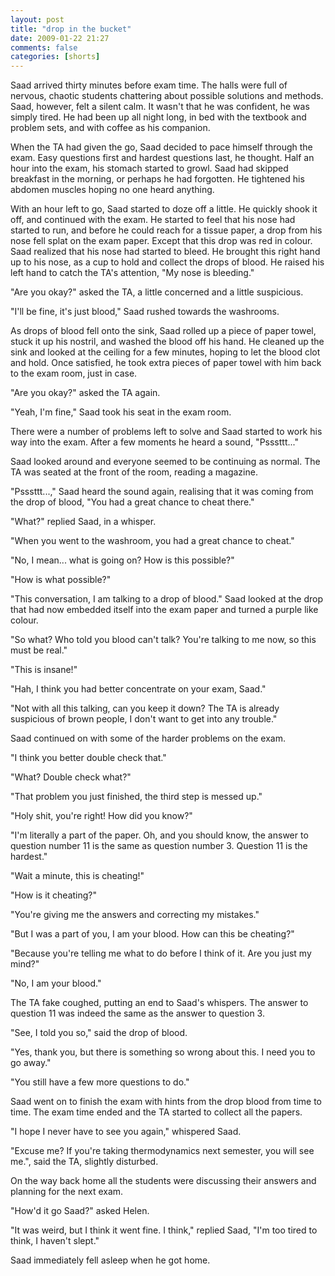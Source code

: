```yaml
---
layout: post
title: "drop in the bucket"
date: 2009-01-22 21:27
comments: false
categories: [shorts]
---
```


Saad arrived thirty minutes before exam time. The halls were full of nervous, chaotic students chattering about possible solutions and methods. Saad, however, felt a silent calm. It wasn't that he was confident, he was simply tired. He had been up all night long, in bed with the textbook and problem sets, and with coffee as his companion. 

When the TA had given the go, Saad decided to pace himself through the exam. Easy questions first and hardest questions last, he thought. Half an hour into the exam, his stomach started to growl. Saad had skipped breakfast in the morning, or perhaps he had forgotten. He tightened his abdomen muscles hoping no one heard anything. 

With an hour left to go, Saad started to doze off a little. He quickly shook it off, and continued with the exam. He started to feel that his nose had started to run, and before he could reach for a tissue paper, a drop from his nose fell splat on the exam paper. Except that this drop was red in colour. Saad realized that his nose had started to bleed. He brought this right hand up to his nose, as a cup to hold and collect the drops of blood. He raised his left hand to catch the TA's attention, "My nose is bleeding."

"Are you okay?" asked the TA, a little concerned and a little suspicious.

"I'll be fine, it's just blood," Saad rushed towards the washrooms. 

As drops of blood fell onto the sink, Saad rolled up a piece of paper towel, stuck it up his nostril, and washed the blood off his hand. He cleaned up the sink and looked at the ceiling for a few minutes, hoping to let the blood clot and hold. Once satisfied, he took extra pieces of paper towel with him back to the exam room, just in case.

"Are you okay?" asked the TA again.

"Yeah, I'm fine," Saad took his seat in the exam room.

There were a number of problems left to solve and Saad started to work his way into the exam. After a few moments he heard a sound, "Psssttt..."

Saad looked around and everyone seemed to be continuing as normal. The TA was seated at the front of the room, reading a magazine. 

"Psssttt...," Saad heard the sound again, realising that it was coming from the drop of blood, "You had a great chance to cheat there."

"What?" replied Saad, in a whisper.

"When you went to the washroom, you had a great chance to cheat."

"No, I mean... what is going on? How is this possible?"

"How is what possible?"

"This conversation, I am talking to a drop of blood." Saad looked at the drop that had now embedded itself into the exam paper and turned a purple like colour.

"So what? Who told you blood can't talk? You're talking to me now, so this must be real."

"This is insane!"
 
"Hah, I think you had better concentrate on your exam, Saad."

"Not with all this talking, can you keep it down? The TA is already suspicious of brown people, I don't want to get into any trouble."

Saad continued on with some of the harder problems on the exam. 

"I think you better double check that."

"What? Double check what?"

"That problem you just finished, the third step is messed up."

"Holy shit, you're right! How did you know?"

"I'm literally a part of the paper. Oh, and you should know, the answer to question number 11 is the same as question number 3. Question 11 is the hardest."

"Wait a minute, this is cheating!"

"How is it cheating?"

"You're giving me the answers and correcting my mistakes."

"But I was a part of you, I am your blood. How can this be cheating?"

"Because you're telling me what to do before I think of it. Are you just my mind?"

"No, I am your blood."

The TA fake coughed, putting an end to Saad's whispers. The answer to question 11 was indeed the same as the answer to question 3.

"See, I told you so," said the drop of blood.

"Yes, thank you, but there is something so wrong about this. I need you to go away."

"You still have a few more questions to do."

Saad went on to finish the exam with hints from the drop blood from time to time. The exam time ended and the TA started to collect all the papers.

"I hope I never have to see you again," whispered Saad.

"Excuse me? If you're taking thermodynamics next semester, you will see me.", said the TA, slightly disturbed.

On the way back home all the students were discussing their answers and planning for the next exam. 

"How'd it go Saad?" asked Helen. 

"It was weird, but I think it went fine. I think," replied Saad, "I'm too tired to think, I haven't slept."

Saad immediately fell asleep when he got home.
